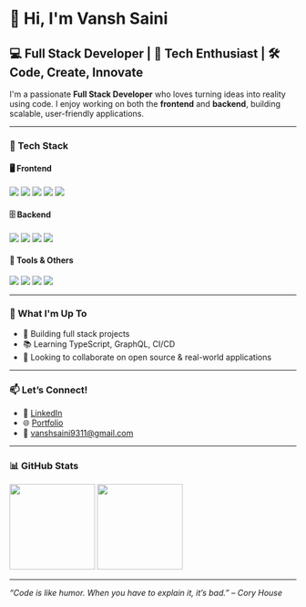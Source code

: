 # 👋 Hi, I'm Vansh Saini

## 💻 Full Stack Developer | 🚀 Tech Enthusiast | 🛠️ Code, Create, Innovate

I'm a passionate **Full Stack Developer** who loves turning ideas into reality using code. I enjoy working on both the **frontend** and **backend**, building scalable, user-friendly applications.

---

### 🧰 Tech Stack

#### 🖥️ Frontend
<p>
  <img src="https://img.shields.io/badge/HTML5-E34F26?logo=html5&logoColor=white" />
  <img src="https://img.shields.io/badge/CSS3-1572B6?logo=css3&logoColor=white" />
  <img src="https://img.shields.io/badge/JavaScript-F7DF1E?logo=javascript&logoColor=black" />
  <img src="https://img.shields.io/badge/React-20232A?logo=react&logoColor=61DAFB" />
  <img src="https://img.shields.io/badge/Next.js-000000?logo=nextdotjs&logoColor=white" />
</p>

#### 🗄️ Backend
<p>
  <img src="https://img.shields.io/badge/Node.js-339933?logo=nodedotjs&logoColor=white" />
  <img src="https://img.shields.io/badge/Express-000000?logo=express&logoColor=white" />
  <img src="https://img.shields.io/badge/MongoDB-47A248?logo=mongodb&logoColor=white" />
  <img src="https://img.shields.io/badge/MySQL-4479A1?logo=mysql&logoColor=white" />
</p>

#### 🧰 Tools & Others
<p>
  <img src="https://img.shields.io/badge/Git-F05032?logo=git&logoColor=white" />
  <img src="https://img.shields.io/badge/GitHub-181717?logo=github&logoColor=white" />
  <img src="https://img.shields.io/badge/Docker-2496ED?logo=docker&logoColor=white" />
  <img src="https://img.shields.io/badge/Postman-FF6C37?logo=postman&logoColor=white" />
</p>

---

### 🌱 What I'm Up To
- 🚀 Building full stack projects
- 📚 Learning TypeScript, GraphQL, CI/CD
- 🤝 Looking to collaborate on open source & real-world applications

---

### 📫 Let’s Connect!
- 💼 [LinkedIn](https://www.linkedin.com/in/vansh-saini-6464a4212/)
- 🌐 [Portfolio](https://yourportfolio.com)
- 📧 vanshsaini9311@gmail.com
---

### 📊 GitHub Stats

<p>
  <img src="https://github-readme-stats.vercel.app/api?username=yourusername&show_icons=true&theme=radical" height="150" />
  <img src="https://github-readme-stats.vercel.app/api/top-langs/?username=yourusername&layout=compact&theme=radical" height="150" />
</p>

---

_“Code is like humor. When you have to explain it, it’s bad.” – Cory House_
